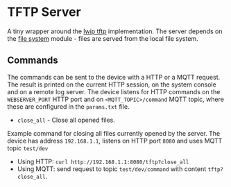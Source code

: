 # TFTP Server
A tiny wrapper around the [lwip tftp](https://www.nongnu.org/lwip/2_0_x/group__tftp.html) implementation. The server depends on the [file system](../fs/README.md) module - files are served from the local file system.  

## Commands
The commands can be sent to the device with a HTTP or a MQTT request. The result is printed on the current HTTP session, on the system console and on a remote log server. The device listens for HTTP commands on the `WEBSERVER_PORT` HTTP port and on `<MQTT_TOPIC>/command` MQTT topic, where these are configured in the `params.txt` file.  
- `close_all`   - Close all opened files.

Example command for closing all files currently opened by the server. The device has address `192.168.1.1`, listens on HTTP port `8080` and uses MQTT topic `test/dev`
- Using HTTP: `curl http://192.168.1.1:8080/tftp?close_all`
- Using MQTT: send request to topic `test/dev/command` with content `tftp?close_all`.